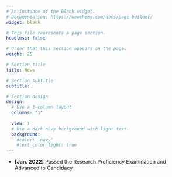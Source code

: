 ```yaml
---
# An instance of the Blank widget.
# Documentation: https://wowchemy.com/docs/page-builder/
widget: blank

# This file represents a page section.
headless: false

# Order that this section appears on the page.
weight: 25

# Section title
title: News

# Section subtitle
subtitle:

# Section design
design:
  # Use a 1-column layout
  columns: "1"
  
  view: 1
  # Use a dark navy background with light text.
  background:
    #color: 'navy'
    #text_color_light: true
---
```


<ul>
  <li><b>[Jan. 2022]</b> Passed the Research Proficiency Examination and Advanced to Candidacy</li>
</ul>  